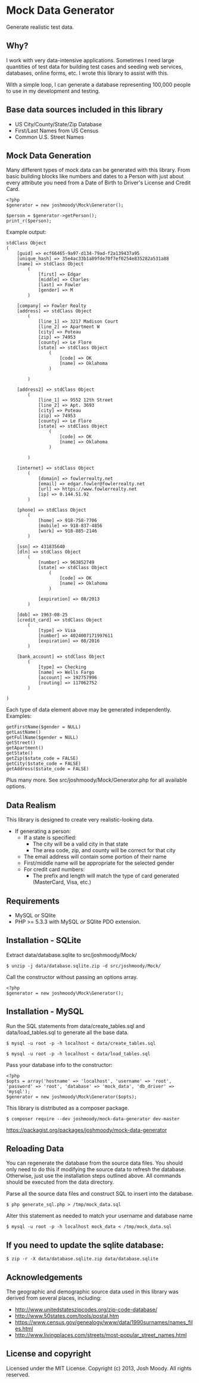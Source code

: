 # Mock Data Generator
Generate realistic test data.

## Why?
I work with very data-intensive applications. Sometimes I need large quantities of test data for building test cases and seeding web services, databases, online forms, etc.  I wrote this library to assist with this.

With a simple loop, I can generate a database representing 100,000 people to use in my development and testing.

## Base data sources included in this library
- US City/County/State/Zip Database
- First/Last Names from US Census
- Common U.S. Street Names

## Mock Data Generation
Many different types of mock data can be generated with this library.  From basic building blocks like numbers and dates to a Person with just about every attribute you need from a Date of Birth to Driver's License and Credit Card.

	<?php
	$generator = new joshmoody\Mock\Generator();
	
	$person = $generator->getPerson();
	print_r($person);

Example output:

	stdClass Object	
	(
	    [guid] => ecf66465-9a97-d134-79ad-f2a139437a95
	    [unique_hash] => 35e4ac33b1a89fde70f7ef0254e835282a531a88
	    [name] => stdClass Object
	        (
	            [first] => Edgar
	            [middle] => Charles
	            [last] => Fowler
	            [gender] => M
	        )
	
	    [company] => Fowler Realty
	    [address] => stdClass Object
	        (
	            [line_1] => 3217 Madison Court
	            [line_2] => Apartment W
	            [city] => Poteau
	            [zip] => 74953
	            [county] => Le Flore
	            [state] => stdClass Object
	                (
	                    [code] => OK
	                    [name] => Oklahoma
	                )
	
	        )
	
	    [address2] => stdClass Object
	        (
	            [line_1] => 9552 12th Street
	            [line_2] => Apt. 3693
	            [city] => Poteau
	            [zip] => 74953
	            [county] => Le Flore
	            [state] => stdClass Object
	                (
	                    [code] => OK
	                    [name] => Oklahoma
	                )
	
	        )
	
	    [internet] => stdClass Object
	        (
	            [domain] => fowlerrealty.net
	            [email] => edgar.fowler@fowlerrealty.net
	            [url] => https://www.fowlerrealty.net
	            [ip] => 0.144.51.92
	        )
	
	    [phone] => stdClass Object
	        (
	            [home] => 918-758-7706
	            [mobile] => 918-837-4856
	            [work] => 918-885-2146
	        )
	
	    [ssn] => 431835640
	    [dln] => stdClass Object
	        (
	            [number] => 963852749
	            [state] => stdClass Object
	                (
	                    [code] => OK
	                    [name] => Oklahoma
	                )
	
	            [expiration] => 08/2013
	        )
	
	    [dob] => 1963-08-25
	    [credit_card] => stdClass Object
	        (
	            [type] => Visa
	            [number] => 4024007171997611
	            [expiration] => 08/2016
	        )
	
	    [bank_account] => stdClass Object
	        (
	            [type] => Checking
	            [name] => Wells Fargo
	            [account] => 192757996
	            [routing] => 117062752
	        )
	
	)

Each type of data element above may be generated independently.  Examples:

	getFirstName($gender = NULL)
	getLastName()
	getFullName($gender = NULL)
	getStreet()
	getApartment()
	getState()
	getZip($state_code = FALSE)
	getCity($state_code = FALSE)
	getAddress($state_code = FALSE)
	
Plus many more. See src/joshmoody/Mock/Generator.php for all available options.
	
## Data Realism
This library is designed to create very realistic-looking data.

- If generating a person:
	- If a state is specified:
		- The city will be a valid city in that state
		- The area code, zip, and county will be correct for that city
	- The email address will contain some portion of their name
	- First/middle name will be appropriate for the selected gender
	- For credit card numbers:
		- The prefix and length will match the type of card generated (MasterCard, Visa, etc.)

## Requirements
- MySQL or SQlite
- PHP >= 5.3.3 with MySQL _or_ SQlite PDO extension.

## Installation - SQLite
Extract data/database.sqlite to src/joshmoody/Mock/
	
	$ unzip -j data/database.sqlite.zip -d src/joshmoody/Mock/

Call the constructor without passing an options array.
	
	<?php
	$generator = new joshmoody\Mock\Generator();
	
## Installation - MySQL
Run the SQL statements from data/create\_tables.sql and data/load\_tables.sql to generate all the base data.

	$ mysql -u root -p -h localhost < data/create_tables.sql
	
	$ mysql -u root -p -h localhost < data/load_tables.sql

Pass your database info to the constructor:

	<?php
	$opts = array('hostname' => 'localhost', 'username' => 'root', 'password' => 'root', 'database' => 'mock_data', 'db_driver' => 'mysql');
	$generator = new joshmoody\Mock\Generator($opts);



This library is distributed as a composer package.	
	
	$ composer require --dev joshmoody/mock-data-generator dev-master

https://packagist.org/packages/joshmoody/mock-data-generator
 
## Reloading Data
You can regenerate the database from the source data files.
You should only need to do this if modifying the source data to refresh the database.  Otherwise, just use the installation steps outlined above.
All commands should be executed from the data directory.

Parse all the source data files and construct SQL to insert into the database.

	$ php generate_sql.php > /tmp/mock_data.sql

Alter this statement as needed to match your username and database name

	$ mysql -u root -p -h localhost mock_data < /tmp/mock_data.sql

## If you need to update the sqlite database:

	$ zip -r -X data/database.sqlite.zip data/database.sqlite
	
## Acknowledgements

The geographic and demographic source data used in this library was derived from several places, including:

- http://www.unitedstateszipcodes.org/zip-code-database/
- http://www.50states.com/tools/postal.htm
- https://www.census.gov/genealogy/www/data/1990surnames/names_files.html
- http://www.livingplaces.com/streets/most-popular_street_names.html


## License and copyright
Licensed under the MIT License.
Copyright (c) 2013, Josh Moody. All rights reserved.

